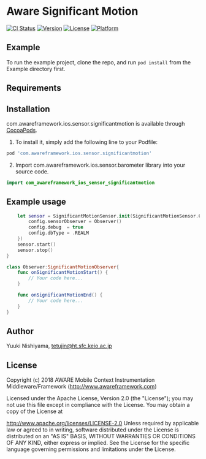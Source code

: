 # Aware Significant Motion

[![CI Status](https://img.shields.io/travis/tetujin/com.awareframework.ios.sensor.significantmotion.svg?style=flat)](https://travis-ci.org/tetujin/com.awareframework.ios.sensor.significantmotion)
[![Version](https://img.shields.io/cocoapods/v/com.awareframework.ios.sensor.significantmotion.svg?style=flat)](https://cocoapods.org/pods/com.awareframework.ios.sensor.significantmotion)
[![License](https://img.shields.io/cocoapods/l/com.awareframework.ios.sensor.significantmotion.svg?style=flat)](https://cocoapods.org/pods/com.awareframework.ios.sensor.significantmotion)
[![Platform](https://img.shields.io/cocoapods/p/com.awareframework.ios.sensor.significantmotion.svg?style=flat)](https://cocoapods.org/pods/com.awareframework.ios.sensor.significantmotion)

## Example

To run the example project, clone the repo, and run `pod install` from the Example directory first.

## Requirements

## Installation

com.awareframework.ios.sensor.significantmotion is available through [CocoaPods](https://cocoapods.org). 

1. To install it, simply add the following line to your Podfile:

```ruby
pod 'com.awareframework.ios.sensor.significantmotion'
```

2. Import com.awareframework.ios.sensor.barometer library into your source code.
```swift
import com_awareframework_ios_sensor_significantmotion
```

## Example usage
```swift
    let sensor = SignificantMotionSensor.init(SignificantMotionSensor.Config().apply{config in
        config.sensorObserver = Observer()
        config.debug  = true
        config.dbType = .REALM
    })
    sensor.start()
    sensor.stop()
}
```

```swift
class Observer:SignificantMotionObserver{
    func onSignificantMotionStart() {
        // Your code here...
    }

    func onSignificantMotionEnd() {
        // Your code here...
    }
}
```

## Author

Yuuki Nishiyama, tetujin@ht.sfc.keio.ac.jp

## License

Copyright (c) 2018 AWARE Mobile Context Instrumentation Middleware/Framework (http://www.awareframework.com)

Licensed under the Apache License, Version 2.0 (the "License"); you may not use this file except in compliance with the License. You may obtain a copy of the License at

http://www.apache.org/licenses/LICENSE-2.0 Unless required by applicable law or agreed to in writing, software distributed under the License is distributed on an "AS IS" BASIS, WITHOUT WARRANTIES OR CONDITIONS OF ANY KIND, either express or implied. See the License for the specific language governing permissions and limitations under the License.
